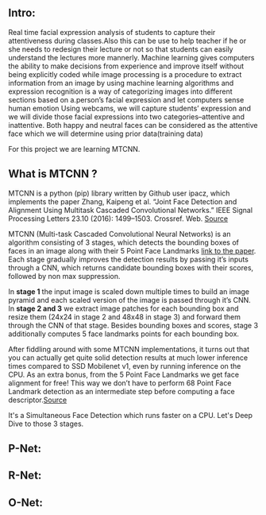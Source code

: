 Intro:
--------
Real time facial expression analysis of students to capture their attentiveness during classes.Also this can be use to help teacher if he or she needs to redesign their lecture or not so that students can easily understand the lectures more mannerly.
Machine learning gives computers the ability to make decisions from experience and improve itself without being explicitly coded while image processing is a procedure to extract information from an image by using machine learning algorithms and expression recognition is a way of categorizing images into different sections based on a.person’s facial expression and let computers sense human emotion
Using webcams, we will capture students’ expression and we will divide those facial expressions into two categories–attentive and inattentive. Both happy and neutral faces can be considered as the attentive face which we will determine using prior data(training data)

For this project we are learning MTCNN. 

What is MTCNN ?
---
MTCNN is a python (pip) library written by Github user ipacz, which implements the paper Zhang, Kaipeng et al. “Joint Face Detection and Alignment Using Multitask Cascaded Convolutional Networks.” IEEE Signal Processing Letters 23.10 (2016): 1499–1503. Crossref. Web.  [Source](https://towardsdatascience.com/face-detection-using-mtcnn-a-guide-for-face-extraction-with-a-focus-on-speed-c6d59f82d49)

MTCNN (Multi-task Cascaded Convolutional Neural Networks) is an algorithm consisting of 3 stages, which detects the bounding boxes of faces in an image along with their 5 Point Face Landmarks [link to the paper](https://kpzhang93.github.io/MTCNN_face_detection_alignment/paper/spl.pdf). Each stage gradually improves the detection results by passing it’s inputs through a CNN, which returns candidate bounding boxes with their scores, followed by non max suppression.

In **stage 1** the input image is scaled down multiple times to build an image pyramid and each scaled version of the image is passed through it’s CNN. In **stage 2 and 3** we extract image patches for each bounding box and resize them (24x24 in stage 2 and 48x48 in stage 3) and forward them through the CNN of that stage. Besides bounding boxes and scores, stage 3 additionally computes 5 face landmarks points for each bounding box.

After fiddling around with some MTCNN implementations, it turns out that you can actually get quite solid detection results at much lower inference times compared to SSD Mobilenet v1, even by running inference on the CPU. As an extra bonus, from the 5 Point Face Landmarks we get face alignment for free! This way we don’t have to perform 68 Point Face Landmark detection as an intermediate step before computing a face descriptor.[Source](https://itnext.io/realtime-javascript-face-tracking-and-face-recognition-using-face-api-js-mtcnn-face-detector-d924dd8b5740?gi=43e1bed025ca#:~:text=MTCNN%20%E2%80%94%20Simultaneous%20Face%20Detection%20%26%20Landmarks,(link%20to%20the%20paper).)

It's a Simultaneous Face Detection which runs faster on a CPU. Let's Deep Dive to those 3 stages.

P-Net:
 ----
 
R-Net:
----

O-Net:
---
